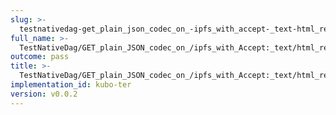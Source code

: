```yaml
---
slug: >-
  testnativedag-get_plain_json_codec_on_-ipfs_with_accept-_text-html_returns_html_(dag-index-html)-header_content-disposition
full_name: >-
  TestNativeDag/GET_plain_JSON_codec_on_/ipfs_with_Accept:_text/html_returns_HTML_(dag-index-html)/Header_Content-Disposition
outcome: pass
title: >-
  TestNativeDag/GET_plain_JSON_codec_on_/ipfs_with_Accept:_text/html_returns_HTML_(dag-index-html)/Header_Content-Disposition
implementation_id: kubo-ter
version: v0.0.2
---
```


